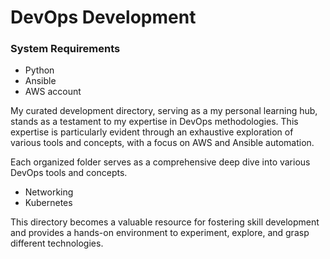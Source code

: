 # DevOps Development

### System Requirements

- Python
- Ansible
- AWS account

My curated development directory, serving as a my personal learning hub, stands as a testament to my expertise in DevOps methodologies. This expertise is particularly evident through an exhaustive exploration of various tools and concepts, with a focus on AWS and Ansible automation.

Each organized folder serves as a comprehensive deep dive into various DevOps tools and concepts.

- Networking
- Kubernetes

This directory becomes a valuable resource for fostering skill development and provides a hands-on environment to experiment, explore, and grasp different technologies.


